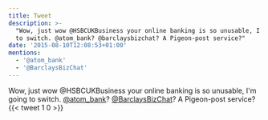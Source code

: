 ```yaml
---
title: Tweet
description: >-
  "Wow, just wow @HSBCUKBusiness your online banking is so unusable, I'm going
  to switch. @atom_bank? @barclaysbizchat? A Pigeon-post service?"
date: '2015-08-10T12:08:53+01:00'
mentions:
  - '@atom_bank'
  - '@BarclaysBizChat'
---
```

Wow, just wow @HSBCUKBusiness your online banking is so unusable, I'm going to switch. [@atom_bank](https://twitter.com/@atom_bank)? [@BarclaysBizChat](https://twitter.com/@BarclaysBizChat)? A Pigeon-post service?
      {{< tweet 1 0 >}}
    
